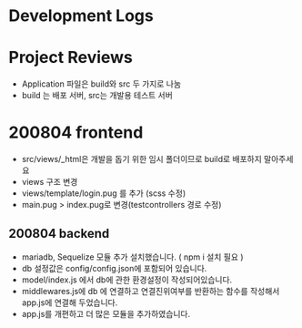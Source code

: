 # Development Logs

# Project Reviews
* Application 파일은 build와 src 두 가지로 나눔
* build 는 배포 서버, src는 개발용 테스트 서버

# 200804 frontend
* src/views/_html은 개발을 돕기 위한 임시 폴더이므로 build로 배포하지 말아주세요
* views 구조 변경
* views/template/login.pug 를 추가 (scss 수정)
* main.pug > index.pug로 변경(testcontrollers 경로 수정)

## 200804 backend
* mariadb, Sequelize 모듈 추가 설치했습니다. ( npm i 설치 필요 )
* db 설정값은 config/config.json에 포함되어 있습니다.
* model/index.js 에서 db에 관한 환경설정이 작성되어있습니다.
* middlewares.js에 db 에 연결하고 연결진위여부를 반환하는 함수를 작성해서 app.js에 연결해 두었습니다.
* app.js를 개편하고 더 많은 모듈을 추가하였습니다.
